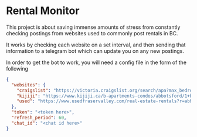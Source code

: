 # Rental Monitor

This project is about saving immense amounts of stress from constantly checking postings from websites used to commonly post rentals in BC.

It works by checking each website on a set interval, and then sending that information to a telegram bot which can update you on any new postings.

In order to get the bot to work, you will need a config file in the form of the following

```json
{
  "websites": {
    "craigslist": "https://victoria.craigslist.org/search/apa?max_bedrooms=1&max_price=1200&min_bedrooms=0&min_price=850&postal=V2S4L6&search_distance=8.75&sort=date#search=1~thumb~0~0",
    "kijiji": "https://www.kijiji.ca/b-apartments-condos/abbotsford/1+bedroom__bachelor+studio/c37l1700140a27949001?radius=14.0&price=850__1200&address=Eleanor+Avenue%2C+Abbotsford%2C+BC&ll=49.0391224%2C-122.2669024",
    "used": "https://www.usedfraservalley.com/real-estate-rentals?r=abbotsfordmission&ca=%7B%227%22%3A%5B%220%22,%221%22%5D%7D&priceTo=1200&priceFrom=850"
  },
  "token": "<token here>",
  "refresh_period": 60,
  "chat_id": "<chat id here>"
}
```